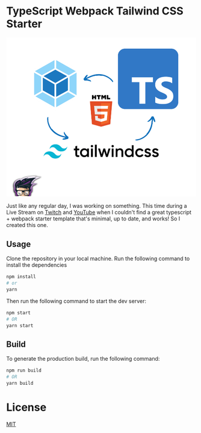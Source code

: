 # TypeScript Webpack Tailwind CSS Starter

<div>
  <img src="./src/assets/meta.png">
</div>

Just like any regular day, I was working on something. This time during a Live Stream on [Twitch](https://twitch.tv/CodeWithAhsan) and [YouTube](https://youtube.com/c/CodeWithAhsan) when I couldn't find a great typescript + webpack starter template that's minimal, up to date, and works! So I created this one.

## Usage
Clone the repository in your local machine. 
Run the following command to install the dependencies
```bash
npm install
# or
yarn
```

Then run the following command to start the dev server:
```bash
npm start
# OR
yarn start
```

## Build
To generate the production build, run the following command:
```bash
npm run build
# OR
yarn build
```

# License
[MIT](LICENSE)
